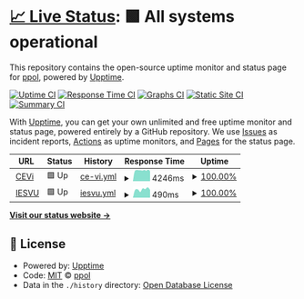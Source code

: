 # [📈 Live Status](https://ppol.github.io/uptime-iesvu): <!--live status--> **🟩 All systems operational**

This repository contains the open-source uptime monitor and status page for [ppol](https://ppol.github.io/uptime-iesvu), powered by [Upptime](https://github.com/upptime/upptime).

[![Uptime CI](https://github.com/ppol/uptime-iesvu/workflows/Uptime%20CI/badge.svg)](https://github.com/ppol/uptime-iesvu/actions?query=workflow%3A%22Uptime+CI%22)
[![Response Time CI](https://github.com/ppol/uptime-iesvu/workflows/Response%20Time%20CI/badge.svg)](https://github.com/ppol/uptime-iesvu/actions?query=workflow%3A%22Response+Time+CI%22)
[![Graphs CI](https://github.com/ppol/uptime-iesvu/workflows/Graphs%20CI/badge.svg)](https://github.com/ppol/uptime-iesvu/actions?query=workflow%3A%22Graphs+CI%22)
[![Static Site CI](https://github.com/ppol/uptime-iesvu/workflows/Static%20Site%20CI/badge.svg)](https://github.com/ppol/uptime-iesvu/actions?query=workflow%3A%22Static+Site+CI%22)
[![Summary CI](https://github.com/ppol/uptime-iesvu/workflows/Summary%20CI/badge.svg)](https://github.com/ppol/uptime-iesvu/actions?query=workflow%3A%22Summary+CI%22)

With [Upptime](https://upptime.js.org), you can get your own unlimited and free uptime monitor and status page, powered entirely by a GitHub repository. We use [Issues](https://github.com/ppol/uptime-iesvu/issues) as incident reports, [Actions](https://github.com/ppol/uptime-iesvu/actions) as uptime monitors, and [Pages](https://ppol.github.io/uptime-iesvu) for the status page.

<!--start: status pages-->
<!-- This summary is generated by Upptime (https://github.com/upptime/upptime) -->
<!-- Do not edit this manually, your changes will be overwritten -->
<!-- prettier-ignore -->
| URL | Status | History | Response Time | Uptime |
| --- | ------ | ------- | ------------- | ------ |
| <img alt="" src="https://icons.duckduckgo.com/ip3/cevi.iesvu.edu.ar.ico" height="13"> [CEVi](https://cevi.iesvu.edu.ar) | 🟩 Up | [ce-vi.yml](https://github.com/ppol/uptime-iesvu/commits/HEAD/history/ce-vi.yml) | <details><summary><img alt="Response time graph" src="./graphs/ce-vi/response-time-week.png" height="20"> 4246ms</summary><br><a href="https://ppol.github.io/uptime-iesvu/history/ce-vi"><img alt="Response time 2748" src="https://img.shields.io/endpoint?url=https%3A%2F%2Fraw.githubusercontent.com%2Fppol%2Fuptime-iesvu%2FHEAD%2Fapi%2Fce-vi%2Fresponse-time.json"></a><br><a href="https://ppol.github.io/uptime-iesvu/history/ce-vi"><img alt="24-hour response time 4341" src="https://img.shields.io/endpoint?url=https%3A%2F%2Fraw.githubusercontent.com%2Fppol%2Fuptime-iesvu%2FHEAD%2Fapi%2Fce-vi%2Fresponse-time-day.json"></a><br><a href="https://ppol.github.io/uptime-iesvu/history/ce-vi"><img alt="7-day response time 4246" src="https://img.shields.io/endpoint?url=https%3A%2F%2Fraw.githubusercontent.com%2Fppol%2Fuptime-iesvu%2FHEAD%2Fapi%2Fce-vi%2Fresponse-time-week.json"></a><br><a href="https://ppol.github.io/uptime-iesvu/history/ce-vi"><img alt="30-day response time 4329" src="https://img.shields.io/endpoint?url=https%3A%2F%2Fraw.githubusercontent.com%2Fppol%2Fuptime-iesvu%2FHEAD%2Fapi%2Fce-vi%2Fresponse-time-month.json"></a><br><a href="https://ppol.github.io/uptime-iesvu/history/ce-vi"><img alt="1-year response time 2975" src="https://img.shields.io/endpoint?url=https%3A%2F%2Fraw.githubusercontent.com%2Fppol%2Fuptime-iesvu%2FHEAD%2Fapi%2Fce-vi%2Fresponse-time-year.json"></a></details> | <details><summary><a href="https://ppol.github.io/uptime-iesvu/history/ce-vi">100.00%</a></summary><a href="https://ppol.github.io/uptime-iesvu/history/ce-vi"><img alt="All-time uptime 99.22%" src="https://img.shields.io/endpoint?url=https%3A%2F%2Fraw.githubusercontent.com%2Fppol%2Fuptime-iesvu%2FHEAD%2Fapi%2Fce-vi%2Fuptime.json"></a><br><a href="https://ppol.github.io/uptime-iesvu/history/ce-vi"><img alt="24-hour uptime 100.00%" src="https://img.shields.io/endpoint?url=https%3A%2F%2Fraw.githubusercontent.com%2Fppol%2Fuptime-iesvu%2FHEAD%2Fapi%2Fce-vi%2Fuptime-day.json"></a><br><a href="https://ppol.github.io/uptime-iesvu/history/ce-vi"><img alt="7-day uptime 100.00%" src="https://img.shields.io/endpoint?url=https%3A%2F%2Fraw.githubusercontent.com%2Fppol%2Fuptime-iesvu%2FHEAD%2Fapi%2Fce-vi%2Fuptime-week.json"></a><br><a href="https://ppol.github.io/uptime-iesvu/history/ce-vi"><img alt="30-day uptime 99.72%" src="https://img.shields.io/endpoint?url=https%3A%2F%2Fraw.githubusercontent.com%2Fppol%2Fuptime-iesvu%2FHEAD%2Fapi%2Fce-vi%2Fuptime-month.json"></a><br><a href="https://ppol.github.io/uptime-iesvu/history/ce-vi"><img alt="1-year uptime 99.09%" src="https://img.shields.io/endpoint?url=https%3A%2F%2Fraw.githubusercontent.com%2Fppol%2Fuptime-iesvu%2FHEAD%2Fapi%2Fce-vi%2Fuptime-year.json"></a></details>
| <img alt="" src="https://icons.duckduckgo.com/ip3/iesvu.edu.ar.ico" height="13"> [IESVU](https://iesvu.edu.ar) | 🟩 Up | [iesvu.yml](https://github.com/ppol/uptime-iesvu/commits/HEAD/history/iesvu.yml) | <details><summary><img alt="Response time graph" src="./graphs/iesvu/response-time-week.png" height="20"> 490ms</summary><br><a href="https://ppol.github.io/uptime-iesvu/history/iesvu"><img alt="Response time 636" src="https://img.shields.io/endpoint?url=https%3A%2F%2Fraw.githubusercontent.com%2Fppol%2Fuptime-iesvu%2FHEAD%2Fapi%2Fiesvu%2Fresponse-time.json"></a><br><a href="https://ppol.github.io/uptime-iesvu/history/iesvu"><img alt="24-hour response time 846" src="https://img.shields.io/endpoint?url=https%3A%2F%2Fraw.githubusercontent.com%2Fppol%2Fuptime-iesvu%2FHEAD%2Fapi%2Fiesvu%2Fresponse-time-day.json"></a><br><a href="https://ppol.github.io/uptime-iesvu/history/iesvu"><img alt="7-day response time 490" src="https://img.shields.io/endpoint?url=https%3A%2F%2Fraw.githubusercontent.com%2Fppol%2Fuptime-iesvu%2FHEAD%2Fapi%2Fiesvu%2Fresponse-time-week.json"></a><br><a href="https://ppol.github.io/uptime-iesvu/history/iesvu"><img alt="30-day response time 734" src="https://img.shields.io/endpoint?url=https%3A%2F%2Fraw.githubusercontent.com%2Fppol%2Fuptime-iesvu%2FHEAD%2Fapi%2Fiesvu%2Fresponse-time-month.json"></a><br><a href="https://ppol.github.io/uptime-iesvu/history/iesvu"><img alt="1-year response time 632" src="https://img.shields.io/endpoint?url=https%3A%2F%2Fraw.githubusercontent.com%2Fppol%2Fuptime-iesvu%2FHEAD%2Fapi%2Fiesvu%2Fresponse-time-year.json"></a></details> | <details><summary><a href="https://ppol.github.io/uptime-iesvu/history/iesvu">100.00%</a></summary><a href="https://ppol.github.io/uptime-iesvu/history/iesvu"><img alt="All-time uptime 99.92%" src="https://img.shields.io/endpoint?url=https%3A%2F%2Fraw.githubusercontent.com%2Fppol%2Fuptime-iesvu%2FHEAD%2Fapi%2Fiesvu%2Fuptime.json"></a><br><a href="https://ppol.github.io/uptime-iesvu/history/iesvu"><img alt="24-hour uptime 100.00%" src="https://img.shields.io/endpoint?url=https%3A%2F%2Fraw.githubusercontent.com%2Fppol%2Fuptime-iesvu%2FHEAD%2Fapi%2Fiesvu%2Fuptime-day.json"></a><br><a href="https://ppol.github.io/uptime-iesvu/history/iesvu"><img alt="7-day uptime 100.00%" src="https://img.shields.io/endpoint?url=https%3A%2F%2Fraw.githubusercontent.com%2Fppol%2Fuptime-iesvu%2FHEAD%2Fapi%2Fiesvu%2Fuptime-week.json"></a><br><a href="https://ppol.github.io/uptime-iesvu/history/iesvu"><img alt="30-day uptime 99.79%" src="https://img.shields.io/endpoint?url=https%3A%2F%2Fraw.githubusercontent.com%2Fppol%2Fuptime-iesvu%2FHEAD%2Fapi%2Fiesvu%2Fuptime-month.json"></a><br><a href="https://ppol.github.io/uptime-iesvu/history/iesvu"><img alt="1-year uptime 99.91%" src="https://img.shields.io/endpoint?url=https%3A%2F%2Fraw.githubusercontent.com%2Fppol%2Fuptime-iesvu%2FHEAD%2Fapi%2Fiesvu%2Fuptime-year.json"></a></details>

<!--end: status pages-->

[**Visit our status website →**](https://ppol.github.io/uptime-iesvu)

## 📄 License

- Powered by: [Upptime](https://github.com/upptime/upptime)
- Code: [MIT](./LICENSE) © [ppol](https://ppol.github.io/uptime-iesvu)
- Data in the `./history` directory: [Open Database License](https://opendatacommons.org/licenses/odbl/1-0/)
